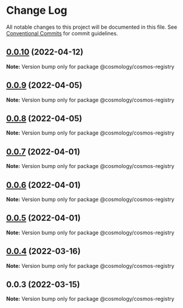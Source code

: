 # Change Log

All notable changes to this project will be documented in this file.
See [Conventional Commits](https://conventionalcommits.org) for commit guidelines.

## [0.0.10](https://github.com/cosmology-finance/cosmology/compare/@cosmology/cosmos-registry@0.0.9...@cosmology/cosmos-registry@0.0.10) (2022-04-12)

**Note:** Version bump only for package @cosmology/cosmos-registry





## [0.0.9](https://github.com/cosmology-finance/cosmology/compare/@cosmology/cosmos-registry@0.0.8...@cosmology/cosmos-registry@0.0.9) (2022-04-05)

**Note:** Version bump only for package @cosmology/cosmos-registry





## [0.0.8](https://github.com/cosmology-finance/cosmology/compare/@cosmology/cosmos-registry@0.0.7...@cosmology/cosmos-registry@0.0.8) (2022-04-05)

**Note:** Version bump only for package @cosmology/cosmos-registry





## [0.0.7](https://github.com/cosmology-finance/cosmology/compare/@cosmology/cosmos-registry@0.0.6...@cosmology/cosmos-registry@0.0.7) (2022-04-01)

**Note:** Version bump only for package @cosmology/cosmos-registry





## [0.0.6](https://github.com/cosmology-finance/cosmology/compare/@cosmology/cosmos-registry@0.0.5...@cosmology/cosmos-registry@0.0.6) (2022-04-01)

**Note:** Version bump only for package @cosmology/cosmos-registry





## [0.0.5](https://github.com/cosmology-finance/cosmology/compare/@cosmology/cosmos-registry@0.0.4...@cosmology/cosmos-registry@0.0.5) (2022-04-01)

**Note:** Version bump only for package @cosmology/cosmos-registry





## [0.0.4](https://github.com/cosmology-finance/cosmology/compare/@cosmology/cosmos-registry@0.0.3...@cosmology/cosmos-registry@0.0.4) (2022-03-16)

**Note:** Version bump only for package @cosmology/cosmos-registry





## 0.0.3 (2022-03-15)

**Note:** Version bump only for package @cosmology/cosmos-registry
